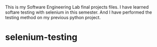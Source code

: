 This is my Software Engineering Lab final projects files. I have learned softare testing with selenium in this semester. And I have performed the testing method on my previous python project.

# selenium-testing
